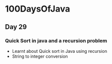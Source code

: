 # 100DaysOfJava

## Day 29

### Quick Sort in java and a recursion problem

* Learnt about Quick sort in Java using recursion
* String to integer conversion